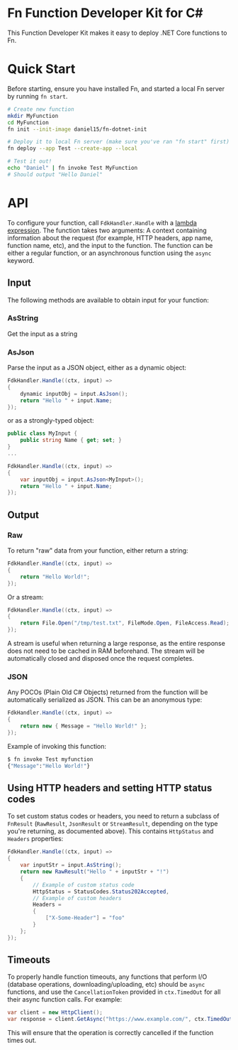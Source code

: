 # Fn Function Developer Kit for C#

This Function Developer Kit makes it easy to deploy .NET Core functions to Fn.

# Quick Start

Before starting, ensure you have installed Fn, and started a local Fn server by running `fn start`.

```sh
# Create new function
mkdir MyFunction
cd MyFunction
fn init --init-image daniel15/fn-dotnet-init

# Deploy it to local Fn server (make sure you've ran "fn start" first)
fn deploy --app Test --create-app --local

# Test it out!
echo "Daniel" | fn invoke Test MyFunction
# Should output "Hello Daniel"
```

# API

To configure your function, call `FdkHandler.Handle` with a [lambda expression](https://docs.microsoft.com/en-us/dotnet/csharp/programming-guide/statements-expressions-operators/lambda-expressions). The function takes two arguments: A context containing information about the request (for example, HTTP headers, app name, function name, etc), and the input to the function. The function can be either a regular function, or an asynchronous function using the `async` keyword.

## Input
The following methods are available to obtain input for your function:

### AsString
Get the input as a string

### AsJson
Parse the input as a JSON object, either as a dynamic object:
```csharp
FdkHandler.Handle((ctx, input) =>
{
	dynamic inputObj = input.AsJson();
	return "Hello " + input.Name;
});
```
or as a strongly-typed object:
```csharp
public class MyInput {
	public string Name { get; set; }
}
...

FdkHandler.Handle((ctx, input) =>
{
	var inputObj = input.AsJson<MyInput>();
	return "Hello " + input.Name;
});
```

## Output

### Raw
To return "raw" data from your function, either return a string:
```csharp
FdkHandler.Handle((ctx, input) =>
{
	return "Hello World!";
});
```

Or a stream:
```csharp
FdkHandler.Handle((ctx, input) =>
{
	return File.Open("/tmp/test.txt", FileMode.Open, FileAccess.Read);
});
```
A stream is useful when returning a large response, as the entire response does not need to be cached in RAM beforehand. The stream will be automatically closed and disposed once the request completes.

### JSON
Any POCOs (Plain Old C# Objects) returned from the function will be automatically serialized as JSON. This can be an anonymous type:
```csharp
FdkHandler.Handle((ctx, input) =>
{
	return new { Message = "Hello World!" };
});
```

Example of invoking this function:
```sh
$ fn invoke Test myfunction
{"Message":"Hello World!"}
```

## Using HTTP headers and setting HTTP status codes

To set custom status codes or headers, you need to return a subclass of `FnResult` (`RawResult`, `JsonResult` or `StreamResult`, depending on the type you're returning, as documented above). This contains `HttpStatus` and `Headers` properties:

```csharp
FdkHandler.Handle((ctx, input) =>
{
	var inputStr = input.AsString();
	return new RawResult("Hello " + inputStr + "!")
	{
		// Example of custom status code
		HttpStatus = StatusCodes.Status202Accepted,
		// Example of custom headers
		Headers =
		{
			["X-Some-Header"] = "foo"
		}
	};
});
```
## Timeouts

To properly handle function timeouts, any functions that perform I/O (database operations, downloading/uploading, etc) should be `async` functions, and use the `CancellationToken` provided in `ctx.TimedOut` for all their async function calls. For example:

```csharp
var client = new HttpClient();
var response = client.GetAsync("https://www.example.com/", ctx.TimedOut);
```

This will ensure that the operation is correctly cancelled if the function times out.
